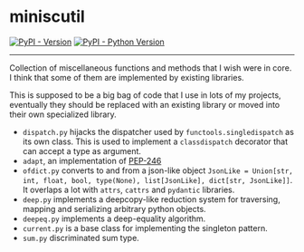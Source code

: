 # miniscutil

[![PyPI - Version](https://img.shields.io/pypi/v/miniscutil.svg)](https://pypi.org/project/miniscutil)
[![PyPI - Python Version](https://img.shields.io/pypi/pyversions/miniscutil.svg)](https://pypi.org/project/miniscutil)

-----

Collection of miscellaneous functions and methods that I wish were in core. I think that some of them are implemented by existing libraries.

This is supposed to be a big bag of code that I use in lots of my projects, eventually they should be replaced with an existing library or moved into their own specialized library.

- `dispatch.py` hijacks the dispatcher used by `functools.singledispatch` as its own class. This is used to implement a `classdispatch` decorator that can accept a type as argument.
- `adapt`, an implementation of [PEP-246](https://peps.python.org/pep-0246/#specification)
- `ofdict.py` converts to and from a json-like object `JsonLike = Union[str, int, float, bool, type(None), list[JsonLike], dict[str, JsonLike]]`. It overlaps a lot with `attrs`, `cattrs` and `pydantic` libraries.
- `deep.py` implements a deepcopy-like reduction system for traversing, mapping and serializing arbitrary python objects.
- `deepeq.py` implements a deep-equality algorithm.
- `current.py` is a base class for implementing the singleton pattern.
- `sum.py` discriminated sum type.
